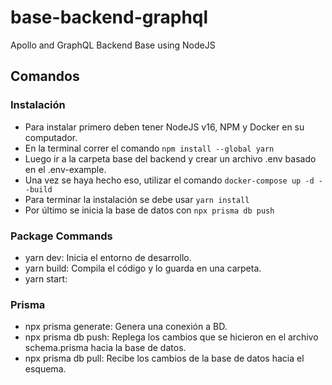 # base-backend-graphql

Apollo and GraphQL Backend Base using NodeJS

## Comandos

### Instalación

- Para instalar primero deben tener NodeJS v16, NPM y Docker en su computador.
- En la terminal correr el comando `npm install --global yarn`
- Luego ir a la carpeta base del backend y crear un archivo .env basado en el .env-example.
- Una vez se haya hecho eso, utilizar el comando `docker-compose up -d --build`
- Para terminar la instalación se debe usar `yarn install`
- Por último se inicia la base de datos con `npx prisma db push`

### Package Commands

- yarn dev: Inicia el entorno de desarrollo.
- yarn build: Compila el código y lo guarda en una carpeta.
- yarn start:

### Prisma

- npx prisma generate: Genera una conexión a BD.
- npx prisma db push: Replega los cambios que se hicieron en el archivo schema.prisma hacia la base de datos.
- npx prisma db pull: Recibe los cambios de la base de datos hacia el esquema.
